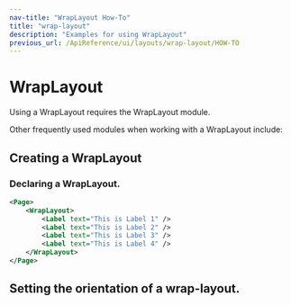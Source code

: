 ```yaml
---
nav-title: "WrapLayout How-To"
title: "wrap-layout"
description: "Examples for using WrapLayout"
previous_url: /ApiReference/ui/layouts/wrap-layout/HOW-TO
---
```

# WrapLayout
Using a WrapLayout requires the WrapLayout module.
<snippet id='wrap-layout-require'/>

Other frequently used modules when working with a WrapLayout include:
<snippet id='wrap-layout-others'/>

## Creating a WrapLayout
<snippet id='wrap-layout-new'/>

### Declaring a WrapLayout.
``` XML
<Page>
    <WrapLayout>
        <Label text="This is Label 1" />
        <Label text="This is Label 2" />
        <Label text="This is Label 3" />
        <Label text="This is Label 4" />
    </WrapLayout>
</Page>
```

## Setting the orientation of a wrap-layout.
<snippet id='wrap-layout-orientation'/>
